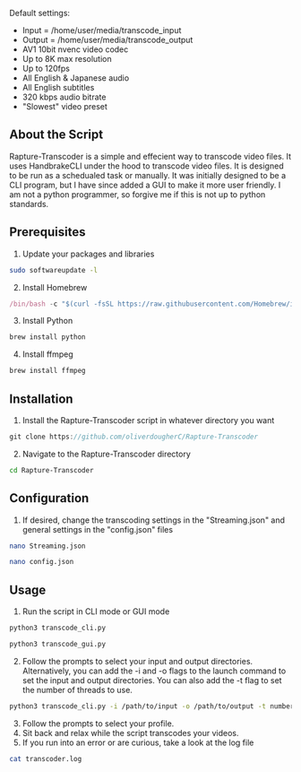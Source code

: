 Default settings:

* Input = /home/user/media/transcode_input
* Output = /home/user/media/transcode_output
* AV1 10bit nvenc video codec
* Up to 8K max resolution
* Up to 120fps
* All English & Japanese audio
* All English subtitles
* 320 kbps audio bitrate
* "Slowest" video preset

<!-- ABOUT THE SCRIPT -->
## About the Script

Rapture-Transcoder is a simple and effecient way to transcode video files. It uses HandbrakeCLI under the hood to transcode video files. It is designed to be run as a schedualed task or manually. It was initially designed to be a CLI program, but I have since added a GUI to make it more user friendly. I am not a python programmer, so forgive me if this is not up to python standards.


<!-- PREREQUISITES -->
## Prerequisites

1. Update your packages and libraries
```sh
sudo softwareupdate -l
```
2. Install Homebrew
```js
/bin/bash -c "$(curl -fsSL https://raw.githubusercontent.com/Homebrew/install/HEAD/install.sh)"
```
3. Install Python
```sh
brew install python
```

4. Install ffmpeg
```sh
brew install ffmpeg
```


<!-- INSTALLATION -->
## Installation

1. Install the Rapture-Transcoder script in whatever directory you want
```js
git clone https://github.com/oliverdougherC/Rapture-Transcoder
```
2. Navigate to the Rapture-Transcoder directory
```sh
cd Rapture-Transcoder
```

<!-- CONFIGURATION -->
## Configuration

1. If desired, change the transcoding settings in the "Streaming.json" and general settings in the "config.json" files
```sh
nano Streaming.json
```
```sh
nano config.json
```


<!-- USAGE -->
## Usage

1. Run the script in CLI mode or GUI mode
```sh
python3 transcode_cli.py
```
```sh
python3 transcode_gui.py
```
2. Follow the prompts to select your input and output directories. Alternatively, you can add the -i and -o flags to the launch command to set the input and output directories. You can also add the -t flag to set the number of threads to use.
```sh
python3 transcode_cli.py -i /path/to/input -o /path/to/output -t number_of_threads
```
3. Follow the prompts to select your profile.
4. Sit back and relax while the script transcodes your videos.
5. If you run into an error or are curious, take a look at the log file
```sh
cat transcoder.log
```


